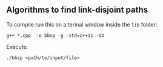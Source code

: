 ## Algorithms to find link-disjoint paths

To compile run this on a terinal window inside the `lib` folder:
```
g++ *.cpp  -o bbsp -g -std=c++11 -O3
```

Execute:

```
./bbsp <path/to/input/file>
```